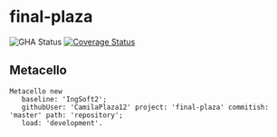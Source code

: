 # final-plaza

![GHA Status](https://github.com/CamilaPlaza12/final-plaza/actions/workflows/GHA.yml/badge.svg)
[![Coverage Status](https://coveralls.io/repos/github/CamilaPlaza12/final-plaza/badge.svg?branch=master)](https://coveralls.io/github/CamilaPlaza12/final-plaza?branch=master)

## Metacello

```smalltalk
Metacello new
   baseline: 'IngSoft2';
   githubUser: 'CamilaPlaza12' project: 'final-plaza' commitish: 'master' path: 'repository';
   load: 'development'.
```
